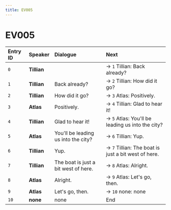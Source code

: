 ```yaml
---
title: EV005
---
```


# EV005


| Entry ID | Speaker | Dialogue | Next |
| :------- | :------ | :------- | :------------ |
| `0` | **Tillian** |  | → `1` Tillian: Back already? |
| `1` | **Tillian** | Back already? | → `2` Tillian: How did it go? |
| `2` | **Tillian** | How did it go? | → `3` Atlas: Positively\. |
| `3` | **Atlas** | Positively\. | → `4` Tillian: Glad to hear it\! |
| `4` | **Tillian** | Glad to hear it\! | → `5` Atlas: You'll be leading us into the city? |
| `5` | **Atlas** | You'll be leading us into the city? | → `6` Tillian: Yup\. |
| `6` | **Tillian** | Yup\. | → `7` Tillian: The boat is just a bit west of here\. |
| `7` | **Tillian** | The boat is just a bit west of here\. | → `8` Atlas: Alright\. |
| `8` | **Atlas** | Alright\. | → `9` Atlas: Let's go, then\. |
| `9` | **Atlas** | Let's go, then\. | → `10` none: none |
| `10` | **none** | none | End |
